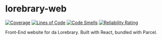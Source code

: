 # lorebrary-web
[![Coverage](https://sonarcloud.io/api/project_badges/measure?project=Two-Boys-and-a-Dream_lorebrary-web&metric=coverage)](https://sonarcloud.io/summary/new_code?id=Two-Boys-and-a-Dream_lorebrary-web)
[![Lines of Code](https://sonarcloud.io/api/project_badges/measure?project=Two-Boys-and-a-Dream_lorebrary-web&metric=ncloc)](https://sonarcloud.io/summary/new_code?id=Two-Boys-and-a-Dream_lorebrary-web)
[![Code Smells](https://sonarcloud.io/api/project_badges/measure?project=Two-Boys-and-a-Dream_lorebrary-web&metric=code_smells)](https://sonarcloud.io/summary/new_code?id=Two-Boys-and-a-Dream_lorebrary-web)
[![Reliability Rating](https://sonarcloud.io/api/project_badges/measure?project=Two-Boys-and-a-Dream_lorebrary-web&metric=reliability_rating)](https://sonarcloud.io/summary/new_code?id=Two-Boys-and-a-Dream_lorebrary-web)

Front-End website for da Lorebrary. Built with React, bundled with Parcel.
